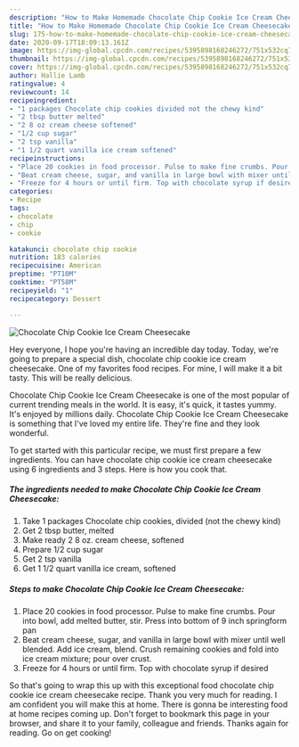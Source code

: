 ```yaml
---
description: "How to Make Homemade Chocolate Chip Cookie Ice Cream Cheesecake"
title: "How to Make Homemade Chocolate Chip Cookie Ice Cream Cheesecake"
slug: 175-how-to-make-homemade-chocolate-chip-cookie-ice-cream-cheesecake
date: 2020-09-17T18:09:13.161Z
image: https://img-global.cpcdn.com/recipes/5395898168246272/751x532cq70/chocolate-chip-cookie-ice-cream-cheesecake-recipe-main-photo.jpg
thumbnail: https://img-global.cpcdn.com/recipes/5395898168246272/751x532cq70/chocolate-chip-cookie-ice-cream-cheesecake-recipe-main-photo.jpg
cover: https://img-global.cpcdn.com/recipes/5395898168246272/751x532cq70/chocolate-chip-cookie-ice-cream-cheesecake-recipe-main-photo.jpg
author: Hallie Lamb
ratingvalue: 4
reviewcount: 14
recipeingredient:
- "1 packages Chocolate chip cookies divided not the chewy kind"
- "2 tbsp butter melted"
- "2 8 oz cream cheese softened"
- "1/2 cup sugar"
- "2 tsp vanilla"
- "1 1/2 quart vanilla ice cream softened"
recipeinstructions:
- "Place 20 cookies in food processor. Pulse to make fine crumbs. Pour into bowl, add melted butter, stir. Press into bottom of 9 inch springform pan"
- "Beat cream cheese, sugar, and vanilla in large bowl with mixer until well blended. Add ice cream, blend. Crush remaining cookies and fold into ice cream mixture; pour over crust."
- "Freeze for 4 hours or until firm. Top with chocolate syrup if desired"
categories:
- Recipe
tags:
- chocolate
- chip
- cookie

katakunci: chocolate chip cookie 
nutrition: 183 calories
recipecuisine: American
preptime: "PT10M"
cooktime: "PT58M"
recipeyield: "1"
recipecategory: Dessert

---
```



![Chocolate Chip Cookie Ice Cream Cheesecake](https://img-global.cpcdn.com/recipes/5395898168246272/751x532cq70/chocolate-chip-cookie-ice-cream-cheesecake-recipe-main-photo.jpg)

Hey everyone, I hope you're having an incredible day today. Today, we're going to prepare a special dish, chocolate chip cookie ice cream cheesecake. One of my favorites food recipes. For mine, I will make it a bit tasty. This will be really delicious.



Chocolate Chip Cookie Ice Cream Cheesecake is one of the most popular of current trending meals in the world. It is easy, it's quick, it tastes yummy. It's enjoyed by millions daily. Chocolate Chip Cookie Ice Cream Cheesecake is something that I've loved my entire life. They're fine and they look wonderful.


To get started with this particular recipe, we must first prepare a few ingredients. You can have chocolate chip cookie ice cream cheesecake using 6 ingredients and 3 steps. Here is how you cook that.

##### The ingredients needed to make Chocolate Chip Cookie Ice Cream Cheesecake:

1. Take 1 packages Chocolate chip cookies, divided (not the chewy kind)
1. Get 2 tbsp butter, melted
1. Make ready 2 8 oz. cream cheese, softened
1. Prepare 1/2 cup sugar
1. Get 2 tsp vanilla
1. Get 1 1/2 quart vanilla ice cream, softened




##### Steps to make Chocolate Chip Cookie Ice Cream Cheesecake:

1. Place 20 cookies in food processor. Pulse to make fine crumbs. Pour into bowl, add melted butter, stir. Press into bottom of 9 inch springform pan
1. Beat cream cheese, sugar, and vanilla in large bowl with mixer until well blended. Add ice cream, blend. Crush remaining cookies and fold into ice cream mixture; pour over crust.
1. Freeze for 4 hours or until firm. Top with chocolate syrup if desired




So that's going to wrap this up with this exceptional food chocolate chip cookie ice cream cheesecake recipe. Thank you very much for reading. I am confident you will make this at home. There is gonna be interesting food at home recipes coming up. Don't forget to bookmark this page in your browser, and share it to your family, colleague and friends. Thanks again for reading. Go on get cooking!
